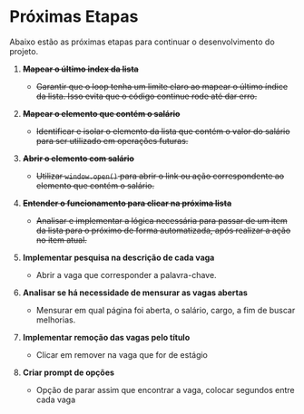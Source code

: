 # Próximas Etapas

Abaixo estão as próximas etapas para continuar o desenvolvimento do projeto.

1. **~~Mapear o último index da lista~~**  
   - ~~Garantir que o loop tenha um limite claro ao mapear o último índice da lista. Isso evita que o código continue rode até dar erro.~~

2. **~~Mapear o elemento que contém o salário~~** 
   - ~~Identificar e isolar o elemento da lista que contém o valor do salário para ser utilizado em operações futuras.~~

3. **~~Abrir o elemento com salário~~**  
   - ~~Utilizar `window.open()` para abrir o link ou ação correspondente ao elemento que contém o salário.~~

4. **~~Entender o funcionamento para clicar na próxima lista~~**  
   - ~~Analisar e implementar a lógica necessária para passar de um item da lista para o próximo de forma automatizada, após realizar a ação no item atual.~~

5. **Implementar pesquisa na descrição de cada vaga**
   - Abrir a vaga que corresponder a palavra-chave.

7. **Analisar se há necessidade de mensurar as vagas abertas**
   - Mensurar em qual página foi aberta, o salário, cargo, a fim de buscar melhorias.

8. **Implementar remoção das vagas pelo título**
   - Clicar em remover na vaga que for de estágio 

9. **Criar prompt de opções**
   - Opção de parar assim que encontrar a vaga, colocar segundos entre cada vaga
